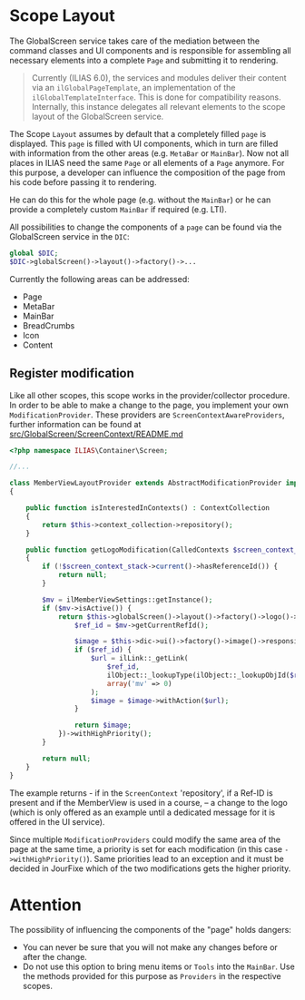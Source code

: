 Scope Layout
============
The GlobalScreen service takes care of the mediation between the command classes and UI components and is responsible for assembling all necessary elements into a complete `Page` and submitting it to rendering.

> Currently (ILIAS 6.0), the services and modules deliver their content via an `ilGlobalPageTemplate`, an implementation of the `ilGlobalTemplateInterface`. This is done for compatibility reasons. Internally, this instance delegates all relevant elements to the scope layout of the GlobalScreen service.

The Scope `Layout` assumes by default that a completely filled `page` is displayed. This `page` is filled with UI components, which in turn are filled with information from the other areas (e.g. `MetaBar` or `MainBar`). Now not all places in ILIAS need the same `Page` or all elements of a `Page` anymore. For this purpose, a developer can influence the composition of the page from his code before passing it to rendering.

He can do this for the whole page (e.g. without the `MainBar`) or he can provide a completely custom `MainBar` if required (e.g. LTI).

All possibilities to change the components of a `page` can be found via the GlobalScreen service in the `DIC`:

```php
global $DIC;
$DIC->globalScreen()->layout()->factory()->...
```

Currently the following areas can be addressed:

- Page
- MetaBar
- MainBar
- BreadCrumbs
- Icon
- Content

## Register modification

Like all other scopes, this scope works in the provider/collector procedure. In order to be able to make a change to the page, you implement your own `ModificationProvider`. These providers are `ScreenContextAwareProviders`, further information can be found at [src/GlobalScreen/ScreenContext/README.md](../../ScreenContext/README.md)

```php
<?php namespace ILIAS\Container\Screen;

//...

class MemberViewLayoutProvider extends AbstractModificationProvider implements ModificationProvider
{

    public function isInterestedInContexts() : ContextCollection
    {
        return $this->context_collection->repository();
    }

    public function getLogoModification(CalledContexts $screen_context_stack) : ?LogoModification
    {
        if (!$screen_context_stack->current()->hasReferenceId()) {
            return null;
        }

        $mv = ilMemberViewSettings::getInstance();
        if ($mv->isActive()) {
            return $this->globalScreen()->layout()->factory()->logo()->withModification(function (Image $current) use ($mv) : Image {
                $ref_id = $mv->getCurrentRefId();

                $image = $this->dic->ui()->factory()->image()->responsive("https://www.colourbox.com/preview/5559052-icon-user-red.jpg", "mv");
                if ($ref_id) {
                    $url = ilLink::_getLink(
                        $ref_id,
                        ilObject::_lookupType(ilObject::_lookupObjId($ref_id)),
                        array('mv' => 0)
                    );
                    $image = $image->withAction($url);
                }

                return $image;
            })->withHighPriority();
        }

        return null;
    }
}

```

The example returns - if in the `ScreenContext` 'repository', if a Ref-ID is present and if the MemberView is used in a course, – a change to the logo (which is only offered as an example until a dedicated message for it is offered in the UI service).

Since multiple `ModificationProviders` could modify the same area of the page at the same time, a priority is set for each modification (in this case `->withHighPriority()`). Same priorities lead to an exception and it must be decided in JourFixe which of the two modifications gets the higher priority.

# Attention

The possibility of influencing the components of the "page" holds dangers:

- You can never be sure that you will not make any changes before or after the change.
- Do not use this option to bring menu items or `Tools` into the `MainBar`. Use the methods provided for this purpose as `Providers` in the respective scopes.
